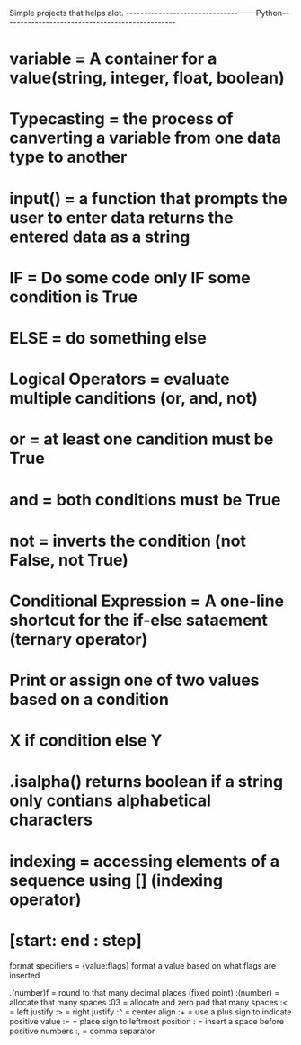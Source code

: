 Simple projects that helps alot.
------------------------------------Python------------------------------------------------ 

# variable = A container for a value(string, integer, float, boolean)
# Typecasting = the process of canverting a variable from one data type to another
# input() = a function that prompts the user to enter data returns the entered data as a string
# IF = Do some code only IF some condition is True
# ELSE = do something else
# Logical Operators = evaluate multiple canditions (or, and, not)
#                    or = at least one candition must be True
#                    and = both conditions must be True
#                    not = inverts the condition (not False, not True)
# Conditional Expression = A one-line shortcut for the if-else sataement (ternary operator)
#                          Print or assign one of two values based on a condition
#                          X if condition else Y
# .isalpha() returns boolean if a string only contians alphabetical characters
# indexing = accessing elements of a sequence using [] (indexing operator)
#           [start: end : step]
format specifiers = {value:flags} format a value based on what flags are inserted

  .(number)f = round to that many decimal places (fixed point)
  :(number) = allocate that many spaces
  :03 = allocate and zero pad that many spaces
  :< = left justify
  :> = right justify
  :^ = center align
  :+ = use a plus sign to indicate positive value
  := = place sign to leftmost position
  :  = insert a space before positive numbers
  :, = comma separator
